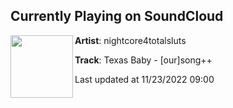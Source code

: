 ## Currently Playing on SoundCloud

[<img align="left" width="100" src="https://i1.sndcdn.com/artworks-ulNQyooscFc4pvhw-ytKtrg-t500x500.jpg">](https://soundcloud.com/nightcore4totalsluts/texas-baby-oursong)

**Artist**: nightcore4totalsluts 

**Track**: Texas Baby - [our]song++

Last updated at 11/23/2022 09:00
